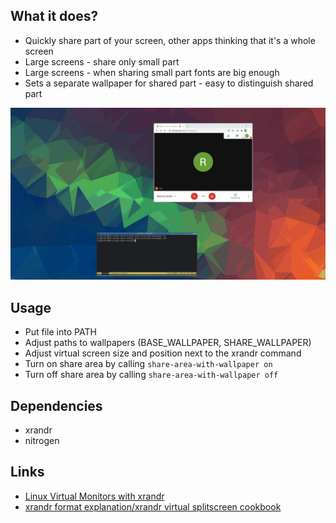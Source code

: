 
## What it does?
* Quickly share part of your screen, other apps thinking that it's a whole screen
* Large screens - share only small part
* Large screens - when sharing small part fonts are big enough
* Sets a separate wallpaper for shared part - easy to distinguish shared part

![Example](example.gif)

## Usage
* Put file into PATH
* Adjust paths to wallpapers (BASE_WALLPAPER, SHARE_WALLPAPER)
* Adjust virtual screen size and position next to the xrandr command
* Turn on share area by calling `share-area-with-wallpaper on`
* Turn off share area by calling `share-area-with-wallpaper off`


## Dependencies
* xrandr
* nitrogen

## Links
* [Linux Virtual Monitors with xrandr](https://chipsenkbeil.com/notes/linux-virtual-monitors-with-xrandr/)
* [xrandr format explanation/xrandr virtual splitscreen cookbook](https://mrwaggel.be/post/xrandr-virtual-splitscreen-cookbook/)
